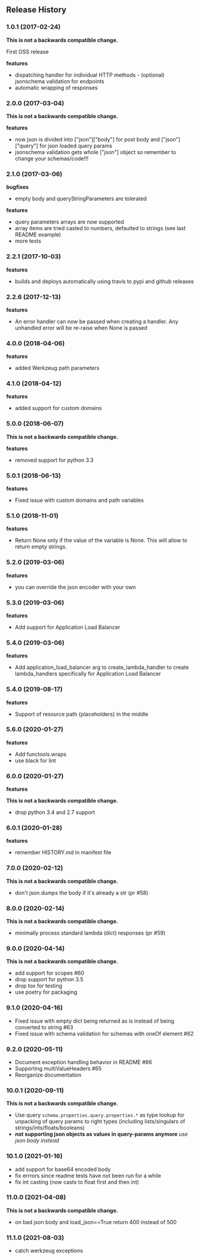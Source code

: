 ## Release History

### 1.0.1 (2017-02-24)

**This is not a backwards compatible change.**

First OSS release

**features** 

- dispatching handler for individual HTTP methods - (optional) jsonschema validation for endpoints
- automatic wrapping of responses

### 2.0.0 (2017-03-04)

**This is not a backwards compatible change.**

**features** 

- now json is divided into \[\"json\"\]\[\"body\"\] for post body and \[\"json\"\]\[\"query\"\] for json loaded query params 
- jsonschema validation gets whole \[\"json\"\] object so remember to change your schemas/code!!!

### 2.1.0 (2017-03-06)

**bugfixes** 

- empty body and queryStringParameters are tolerated

**features** 

- query parameters arrays are now supported 
- array items are tried casted to numbers, defaulted to strings (see last README example) 
- more tests

### 2.2.1 (2017-10-03)

**features** 

- builds and deploys automatically using travis to pypi and github releases

### 2.2.6 (2017-12-13)

**features** 

- An error handler can now be passed when creating a handler. Any unhandled error will be re-raise when None is passed

### 4.0.0 (2018-04-06)

**features** 

- added Werkzeug path parameters

### 4.1.0 (2018-04-12)

**features** 

- added support for custom domains

### 5.0.0 (2018-06-07)

**This is not a backwards compatible change.**

**features** 

- removed support for python 3.3

### 5.0.1 (2018-06-13)

**features** 

- Fixed issue with custom domains and path variables

### 5.1.0 (2018-11-01)

**features** 

- Return None only if the value of the variable is None. This will allow to return empty strings.

### 5.2.0 (2019-03-06)

**features** 

- you can override the json encoder with your own

### 5.3.0 (2019-03-06)

**features** 

- Add support for Application Load Balancer

### 5.4.0 (2019-03-06)

**features** 

- Add application\_load\_balancer arg to create\_lambda\_handler to create lambda\_handlers specifically for Application Load Balancer

### 5.4.0 (2019-08-17)

**features** 

- Support of resource path {placeholders} in the middle

### 5.6.0 (2020-01-27)

**features** 

- Add functools.wraps 
- use black for lint

### 6.0.0 (2020-01-27)

**features** 

**This is not a backwards compatible change.**

- drop python 3.4 and 2.7 support

### 6.0.1 (2020-01-28)

**features** 

- remember HISTORY.md in manifest file

### 7.0.0 (2020-02-12)

**This is not a backwards compatible change.**

- don't json.dumps the body if it's already a str (pr #58)

### 8.0.0 (2020-02-14)

**This is not a backwards compatible change.**

- minimally process standard lambda (dict) responses (pr #59)

### 9.0.0 (2020-04-14)

**This is not a backwards compatible change.**

- add support for scopes #60
- drop support for python 3.5
- drop tox for testing
- use poetry for packaging

### 9.1.0 (2020-04-16)

- Fixed issue with empty dict being returned as is instead of being converted to string #63
- Fixed issue with schema validation for schemas with oneOf element #62

### 9.2.0 (2020-05-11)

- Document exception handling behavior in README #66
- Supporting multiValueHeaders #65
- Reorganize documentation


### 10.0.1 (2020-09-11)

**This is not a backwards compatible change.**

- Use query `schema.properties.query.properties.*` as type lookup for unpacking of query params to right types (including lists/singulars of strings/ints/floats/booleans)
- **not supporting json objects as values in query-params anymore** _use json body instead_ 

### 10.1.0 (2021-01-16)

- add support for base64 encoded body
- fix errrors since readme tests have not been run for a while
- fix int casting (now casts to float first and then int)


### 11.0.0 (2021-04-08)

**This is not a backwards compatible change.**

- on bad json body and load_json==True return 400 instead of 500

### 11.1.0 (2021-08-03)

- catch werkzeug exceptions